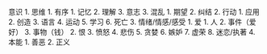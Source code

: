 意识
	1. 思维
		1. 有序
			1. 记忆
			2. 理解
			3. 意志
		3. 混乱
			1. 期望
			2. 纠结
	2. 行动
		1. 应用
		2. 创造
		3. 语言
		4. 运动
		5. 学习
		6. 死亡
	3. 情绪/情感/感受
		1. 爱
			1. 人
			2. 事件（爱好）
			3. 事物（钱）
		2. 恨
		3. 愤怒
		4. 悲伤
		5. 贪婪
		6. 嫉妒
		7. 虚荣
		8. 迷恋/执著
	4. 本能
		1. 善恶
		2. 正义